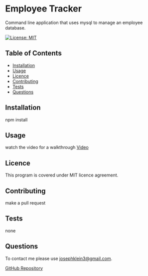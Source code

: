 # Employee Tracker
  Command line application that uses mysql to manage an employee database.

  [![License: MIT](https://img.shields.io/badge/License-MIT-yellow.svg)](https://opensource.org/licenses/MIT)

  ## Table of Contents
  * [Installation](##Installation)
  * [Usage](##Usage)
  * [Licence](##Licence)
  * [Contributing](##Contriuting)
  * [Tests](##Tests)
  * [Questions](##Questions)

  ## Installation
  npm install

  ## Usage
  watch the video for a walkthrough
  [Video](https://drive.google.com/file/d/1LdAcENrPkZim5ZuAGdzKohG0Hx6ct-x7/view)

  ## Licence
  This program is covered under MIT licence agreement.


  ## Contributing
  make a pull request

  ## Tests
  none

  ## Questions
  To contact me please use josephklein3@gmail.com. 

  [GitHub Repository](http://github.com/khargol1)
